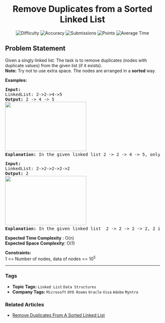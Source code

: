 <h1 align="center">Remove Duplicates from a Sorted Linked List</h1>

<p align="center">
  <img alt="Difficulty" title="Difficulty" src="https://custom-icon-badges.demolab.com/badge/Difficulty: Easy-1F222E?style=for-the-badge&logoColor=white&logo=fire"/>
  <img alt="Accuracy" title="Accuracy" src="https://custom-icon-badges.demolab.com/badge/Accuracy: 49.37%25-1F222E?style=for-the-badge&logoColor=white&logo=target"/>
  <img alt="Submissions" title="Submissions" src="https://custom-icon-badges.demolab.com/badge/Submissions: 318K+-1F222E?style=for-the-badge&logoColor=white&logo=repo"/>
  <img alt="Points" title="Points" src="https://custom-icon-badges.demolab.com/badge/Points: 2-1F222E?style=for-the-badge&logoColor=white&logo=award"/>
  <img alt="Average Time" title="Average Time" src="https://custom-icon-badges.demolab.com/badge/Average%20Time: 20m-1F222E?style=for-the-badge&logoColor=white&logo=clock"/>
</p>

## Problem Statement

Given a singly linked list. The task is to remove duplicates (nodes with duplicate values) from the given list (if it exists).<br><b>Note:</b> Try not to use extra space. The nodes are arranged in a <b>sorted </b>way.

<b>Examples:</b>

<pre><b>Input:
</b>LinkedList: 2->2->4->5
<b>Output: </b>2 -> 4 -> 5<br><img src="https://media.geeksforgeeks.org/img-practice/prod/addEditProblem/700196/Web/Other/blobid0_1723610760.png" alt="" title="" width="264" height="161"/><b>
Explanation: </b>In the given linked list 2 -> 2 -> 4 -> 5, only 2 occurs more than 1 time. So we need to remove it once.
</pre>

<pre><b>Input:
</b>LinkedList: 2->2->2->2->2
<b>Output: </b>2<br><img src="https://media.geeksforgeeks.org/img-practice/prod/addEditProblem/700196/Web/Other/blobid1_1723610768.png" alt="" title="" width="264" height="161"/><b>
Explanation: </b>In the given linked list  2 -> 2 -> 2 -> 2, 2 is the only element and is repeated 5 times. So we need to remove any four 2.</pre>

<b>Expected Time Complexity</b> : O(n)<br><b>Expected Space</b> <b>Complexity</b>: O(1)

<b>Constraints:</b><br>1 <= Number of nodes, data of nodes <= 10<sup>5 <br></sup>


<hr>

### Tags
- **Topic Tags:** `Linked List` `Data Structures`
- **Company Tags:** `Microsoft` `OYO Rooms` `Oracle` `Visa` `Adobe` `Myntra`

### Related Articles
- [Remove Duplicates From A Sorted Linked List](https://www.geeksforgeeks.org/remove-duplicates-from-a-sorted-linked-list/)
